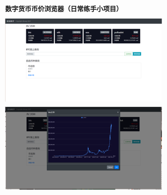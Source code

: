 ## 数字货币币价浏览器（日常练手小项目）

![image-20210411161307260](readme-pic\image-20210411161307260.png)

![image-20210411161317826](readme-pic\image-20210411161317826.png)
